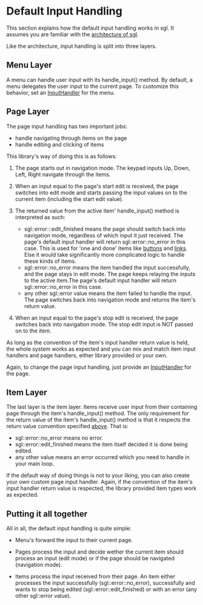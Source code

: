 # Default Input Handling
This section explains how the default input handling works in sgl. It assumes you are familiar with the [architecture of sgl](architechture.md).

Like the architecture, input handling is split into three layers. 

## Menu Layer
A menu can handle user input with its handle_input() method. By default, a menu delegates the user input to the current page. To customize this behavior, set an [InputHandler](concepts.md/#input-handler) for the menu.

## Page Layer
The page input handling has two important jobs:
 - handle navigating through items on the page
 - handle editing and clicking of items

This library's way of doing this is as follows:

1. The page starts out in navigation mode. The keypad inputs Up, Down, Left, Right navigate
through the items. 
2. When an input equal to the page's start edit is received, the page switches
into edit mode and starts passing the input values on to the current item (including
the start edit value).

3. The returned value from the active item' handle_input() method is interpreted as such:
     - sgl::error:::edit_finished means the page should switch back into navigation mode,
     regardless of which input it just received. The page's default input handler will return
     sgl::error::no_error in this case. This is used for 'one and done' items like [buttons](sgl:Button) 
     and [links](sgl::PageLink). Else it would take significantly more complicated logic to handle these kinds of items.
     - sgl::error::no_error means the item handled the input successfully, and the page stays in
     edit mode. The page keeps relaying the inputs to the active item.The page's default input
     handler will return sgl::error::no_error in this case.
     - any other sgl::error value means the item failed to handle the input. The page switches
     back into navigation mode and returns the item's return value.

4. When an input equal to the page's stop edit is received, the page switches back into
navigation mode. The stop edit input is NOT passed on to the item.

As long as the convention of the item's input handler return value is held, the whole system
works as expected and you can mix and match item input handlers and page handlers, either library provided or your own.

Again, to change the page input handling, just provide an [InputHandler](concepts.md/#input-handler) for the page.

## Item Layer
The last layer is the item layer. Items receive user input from their containing page through the item's handle_input() method. The only requirement for the return value of the item's handle_input() method is that it respects the return value convention specified [above](#page-layer). That is:
 - sgl::error::no_error means no error.
 - sgl::error::edit_finished means the item itself decided it is done being edited.
 - any other value means an error occurred which you need to handle in your main loop.

If the default way of doing things is not to your liking, you can also create your own custom page input handler. Again, if the convention of the item's input handler return value is respected, the library provided item types work as expected.

## Putting it all together
All in all, the default input handling is quite simple:

- Menu's forward the input to their current page. 

- Pages process the input and decide wether the current item should process an input (edit mode) or if the page should be navigated (navigation mode).

- Items process the input received from their page. An item either processes the input successfully (sgl::error::no_error), successfully and wants to stop being edited (sgl::error::edit_finished) or with an error (any other sgl::error value).
